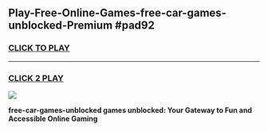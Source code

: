 
## Play-Free-Online-Games-free-car-games-unblocked-Premium #pad92
<h3>
<a href="https://premium.freeplayer.one?title=free-car-games-unblocked&ref=8M">CLICK TO PLAY</a></h3>
<hr>

<h3>
<a href="https://premium.freeplayer.one?title=free-car-games-unblocked&ref=8M">CLICK 2 PLAY</a>
  
</h3>

<a href="https://premium.freeplayer.one?title=free-car-games-unblocked&ref=8M"><img src="https://clearcache.store/games.png"></a>


**free-car-games-unblocked games unblocked: Your Gateway to Fun and Accessible Online Gaming**

